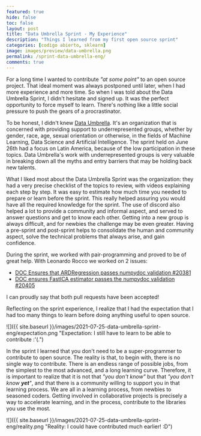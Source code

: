 ```yaml
---
featured: true
hide: false
toc: false
layout: post
title: "Data Umbrella Sprint - My Experience"
description: "Things I learned from my first open source sprint"
categories: [codigo abierto, sklearn]
image: images/preview/data-umbrella.png
permalink: /sprint-data-umbrella-eng/
comments: true
---
```


For a long time I wanted to contribute _"at some point"_ to an open source project. That ideal moment was always postponed until later, when I had more experience and more time. So when I was told about the Data Umbrella Sprint, I didn't hesitate and signed up. It was the perfect opportunity to force myself to learn. There's nothing like a little social pressure to push the gears of a procrastinator.

To be honest, I didn't knew [Data Umbrella](https://dataumbrella.org/). It's an organization that is concerned with providing support to underrepresented groups, whether by gender, race, age, sexual orientation or otherwise, in the fields of Machine Learning, Data Science and Artificial Intelligence. The sprint held on June 26th had a focus on Latin America, because of the low participation in these topics. Data Umbrella's work with underrepresented groups is very valuable in breaking down all the myths and entry barriers that may be holding back new talents.

What I liked most about the Data Umbrella Sprint was the organization: they had a very precise checklist of the topics to review, with videos explaining each step by step. It was easy to estimate how much time you needed to prepare or learn before the sprint. This really helped assuring you would have all the required knowledge for the sprint. The use of discord also helped a lot to provide a community and informal aspect, and served to answer questions and get to know each other. Getting into a new group is always difficult, and for newbies the challenge may be even greater. Having a pre-sprint and post-sprint helps to consolidate the human and community aspect, solve the technical problems that always arise, and gain confidence.  

During the sprint, we worked with pair-programming and proved to be of great help. With Leonardo Rocco we worked on 2 issues: 
* [DOC Ensures that ARDRegression passes numpydoc validation #20381](https://github.com/scikit-learn/scikit-learn/pull/20381)
* [DOC ensures FastICA estimator passes the numpydoc validation #20405](https://github.com/scikit-learn/scikit-learn/pull/20405) 

I can proudly say that both pull requests have been accepted!

Reflecting on the sprint experience, I realize that I had the expectation that I had too many things to learn before doing anything useful to open source. 

![]({{ site.baseurl }}/images/2021-07-25-data-umbrella-sprint-eng/expectation.png "Expectation: I still have to learn to be able to contribute :'(.")

In the sprint I learned that you don't need to be a super-programmer to contribute to open source. 
The reality is that, to begin with, there is no single way to contribute. There is an endless range of possible jobs, from the simplest to the most advanced, and a long learning curve. Therefore, it is important to realize that it is not that _"you don't know"_ but that _"you don't know **yet**"_, and that there is a community willing to support you in that learning process. 
We are all in a learning process, from newbies to seasoned coders. Getting involved in collaborative projects is precisely a way to accelerate learning, and in the process, contribute to the libraries you use the most.

![]({{ site.baseurl }}/images/2021-07-25-data-umbrella-sprint-eng/reality.png "Reality: I could have contributed much earlier! :D")